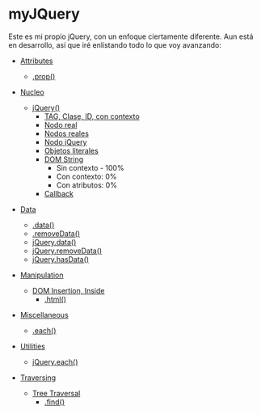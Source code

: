 # myJQuery
Este es mi propio jQuery, con un enfoque ciertamente diferente.
Aun está en desarrollo, así que iré enlistando todo lo que voy avanzando:

- [Attributes](https://api.jquery.com/category/attributes/)
	- [.prop()](https://api.jquery.com/prop/)

 - [Nucleo](https://api.jquery.com/category/core/)
	 - [jQuery()](https://api.jquery.com/jQuery/)
		 - [TAG, Clase, ID, con contexto](https://api.jquery.com/jQuery/#jQuery-selector-context)
		 - [Nodo real](https://api.jquery.com/jQuery/#jQuery-element)
		 - [Nodos reales](https://api.jquery.com/jQuery/#jQuery-elementArray)
		 - [Nodo jQuery](https://api.jquery.com/jQuery/#jQuery-selection)
		 - [Objetos literales](https://api.jquery.com/jQuery/#jQuery-object)
		 - [DOM String](https://api.jquery.com/jQuery/#jQuery2)
			 - Sin contexto - 100%
			 - Con contexto: 0%
			 - Con atributos: 0%
		 - [Callback](https://api.jquery.com/jQuery/#jQuery3)

 - [Data](https://api.jquery.com/category/data/)
	 - [.data()](https://api.jquery.com/data/)
	 - [.removeData()](https://api.jquery.com/removeData/)
	 - [jQuery.data()](https://api.jquery.com/jQuery.data/)
	 - [jQuery.removeData()](https://api.jquery.com/jQuery.removeData/)
	 - [jQuery.hasData()](https://api.jquery.com/jQuery.hasData/)

 - [Manipulation](https://api.jquery.com/category/manipulation/)
	 - [DOM Insertion, Inside](https://api.jquery.com/category/manipulation/dom-insertion-inside/)
		 - [.html()](https://api.jquery.com/html/)

 - [Miscellaneous](https://api.jquery.com/category/miscellaneous/)
	 - [.each()](https://api.jquery.com/each/)

 - [Utilities](https://api.jquery.com/category/utilities/)
	 - [jQuery.each()](https://api.jquery.com/jQuery.each/)
	
 - [Traversing](https://api.jquery.com/category/traversing/)
	 - [Tree Traversal](https://api.jquery.com/category/traversing/tree-traversal/)
		 - [.find()](https://api.jquery.com/find/)
